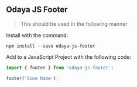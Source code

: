 ## Odaya JS Footer

> This should be used in the following manner

Install with the command:

```
npm install --save odaya-js-footer
```

Add to a JavaScript Project with the following code:

```javascript
import { footer } from 'odaya-js-footer';

footer('Some Name');
```
